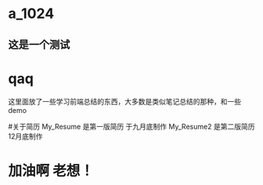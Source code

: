 # a_1024
## 这是一个测试

# qaq
这里面放了一些学习前端总结的东西，大多数是类似笔记总结的那种，和一些demo

#关于简历
My_Resume 是第一版简历 于九月底制作
My_Resume2 是第二版简历 12月底制作

# 加油啊 老想！
